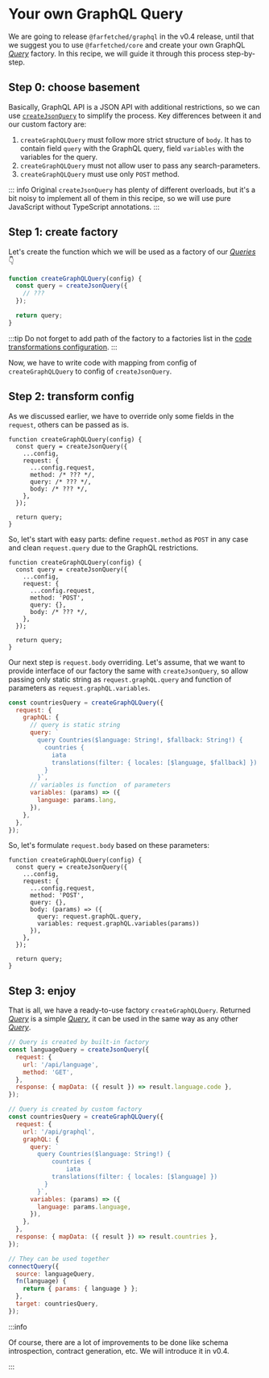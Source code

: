 # Your own GraphQL Query

We are going to release `@farfetched/graphql` in the v0.4 release, until that we suggest you to use `@farfetched/core` and create your own GraphQL [_Query_](/api/primitives/query) factory. In this recipe, we will guide it through this process step-by-step.

## Step 0: choose basement

Basically, GraphQL API is a JSON API with additional restrictions, so we can use [`createJsonQuery`](/api/factories/create_json_query) to simplify the process. Key differences between it and our custom factory are:

1. `createGraphQLQuery` must follow more strict structure of `body`. It has to contain field `query` with the GraphQL query, field `variables` with the variables for the query.
2. `createGraphQLQuery` must not allow user to pass any search-parameters.
3. `createGraphQLQuery` must use only `POST` method.

::: info
Original `createJsonQuery` has plenty of different overloads, but it's a bit noisy to implement all of them in this recipe, so we will use pure JavaScript without TypeScript annotations.
:::

## Step 1: create factory

Let's create the function which we will be used as a factory of our [_Queries_](/api/primitives/query) 👇

```js
function createGraphQLQuery(config) {
  const query = createJsonQuery({
    // ???
  });

  return query;
}
```

:::tip
Do not forget to add path of the factory to a factories list in the [code transformations configuration](/recipes/sids).
:::

Now, we have to write code with mapping from config of `createGraphQLQuery` to config of `createJsonQuery`.

## Step 2: transform config

As we discussed earlier, we have to override only some fields in the `request`, others can be passed as is.

```js{3,5}
function createGraphQLQuery(config) {
  const query = createJsonQuery({
    ...config,
    request: {
      ...config.request,
      method: /* ??? */,
      query: /* ??? */,
      body: /* ??? */,
    },
  });

  return query;
}
```

So, let's start with easy parts: define `request.method` as `POST` in any case and clean `request.query` due to the GraphQL restrictions.

```js{6-7}
function createGraphQLQuery(config) {
  const query = createJsonQuery({
    ...config,
    request: {
      ...config.request,
      method: 'POST',
      query: {},
      body: /* ??? */,
    },
  });

  return query;
}
```

Our next step is `request.body` overriding. Let's assume, that we want to provide interface of our factory the same with `createJsonQuery`, so allow passing only static string as `request.graphQL.query` and function of parameters as `request.graphQL.variables`.

```js
const countriesQuery = createGraphQLQuery({
  request: {
    graphQL: {
      // query is static string
      query: `
        query Countries($language: String!, $fallback: String!) {
          countries {
            iata
            translations(filter: { locales: [$language, $fallback] })
          }
        }`,
      // variables is function  of parameters
      variables: (params) => ({
        language: params.lang,
      }),
    },
  },
});
```

So, let's formulate `request.body` based on these parameters:

```js{8-11}
function createGraphQLQuery(config) {
  const query = createJsonQuery({
    ...config,
    request: {
      ...config.request,
      method: 'POST',
      query: {},
      body: (params) => ({
        query: request.graphQL.query,
        variables: request.graphQL.variables(params))
      }),
    },
  });

  return query;
}
```

## Step 3: enjoy

That is all, we have a ready-to-use factory `createGraphQLQuery`. Returned [_Query_](/api/primitives/query) is a simple [_Query_](/api/primitives/query), it can be used in the same way as any other [_Query_](/api/primitives/query).

```js
// Query is created by built-in factory
const languageQuery = createJsonQuery({
  request: {
    url: '/api/language',
    method: 'GET',
  },
  response: { mapData: ({ result }) => result.language.code },
});

// Query is created by custom factory
const countriesQuery = createGraphQLQuery({
  request: {
    url: '/api/graphql',
    graphQL: {
      query: `
        query Countries($language: String!) {
            countries {
                iata
            translations(filter: { locales: [$language] })
          }
        }`,
      variables: (params) => ({
        language: params.language,
      }),
    },
  },
  response: { mapData: ({ result }) => result.countries },
});

// They can be used together
connectQuery({
  source: languageQuery,
  fn(language) {
    return { params: { language } };
  },
  target: countriesQuery,
});
```

:::info

Of course, there are a lot of improvements to be done like schema introspection, contract generation, etc. We will introduce it in v0.4.

:::
